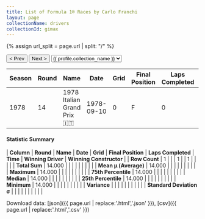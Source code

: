 ```yaml
---
title: List of Formula 1® Races by Carlo Franchi
layout: page
collectionName: drivers
collectionId: gimax
---
```


{% assign url_split = page.url | split: "/" %}
<div id="collection-navigation">
<button onclick="selector.options[selector.selectedIndex-1].value && (window.location = selector.options[selector.selectedIndex-1].value);">&lt; Prev</button>
<button onclick="selector.options[selector.selectedIndex+1].value && (window.location = selector.options[selector.selectedIndex+1].value);">Next &gt;</button>
<select id="selector" onchange="this.options[this.selectedIndex].value && (window.location = this.options[this.selectedIndex].value);">
  {% for collectionId in site.data[page.collectionName].refs %}
    {% if collectionId == page.collectionId %}
      {% assign selected = "selected" %}
    {% else %}
      {% assign selected = "" %}
    {% endif %}
    {% assign profile = site.data[page.collectionName][collectionId].profile %}
    <option value="/f1/{{ page.collectionName }}/{{ collectionId }}/{{ url_split[4] }}" {{ selected }}>{{ profile.collection_name }}</option>
  {% endfor %}
</select>
</div>

| Season | Round | Name | Date | Grid | Final Position | Laps Completed | Time | Winning Driver | Winning Constructor |
|--|--|--|--|--|--|--|--|--|--|
| 1978 | 14 | 1978 Italian Grand Prix 🇮🇹 | 1978-09-10 | 0 | F | 0 |   | Niki Lauda 🇦🇹 | Brabham 🇬🇧 |

#### Statistic Summary

| **Column** | **Round** | **Name** | **Date** | **Grid** | **Final Position** | **Laps Completed** | **Time** | **Winning Driver** | **Winning Constructor** |
| **Row Count** | 1 |  |  | 1 |  | 1 |  |  |  |
| **Total Sum** | 14.000 |  |  |  |  |  |  |  |  |
| **Mean μ (Average)** | 14.000 |  |  |  |  |  |  |  |  |
| **Maximum** | 14.000 |  |  |  |  |  |  |  |  |
| **75th Percentile** | 14.000 |  |  |  |  |  |  |  |  |
| **Median** | 14.000 |  |  |  |  |  |  |  |  |
| **25th Percentile** | 14.000 |  |  |  |  |  |  |  |  |
| **Minimum** | 14.000 |  |  |  |  |  |  |  |  |
| **Variance** |  |  |  |  |  |  |  |  |  |
| **Standard Deviation σ** |  |  |  |  |  |  |  |  |  |

Download data: [json]({{ page.url | replace:'.html','.json' }}), [csv]({{ page.url | replace:'.html','.csv' }})
